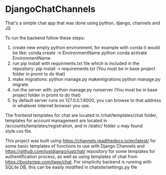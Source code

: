 # DjangoChatChannels
That's a simple chat app that was done using python, django, channels and JS

To run the backend follow these steps:

1) create new empty python environment, for example with conda it would be like:
conda create -n EnvironmentName python
conda activate EnvironmentName
2) run pip install with requirments.txt file which is included in the repository:
pip install -r requirements.txt (You must be in base project folder in promt to do that)
4) make migrations:
python manage.py makemigrations
python manage.py migrate
3) run the server with:
python manage.py runserver (You must be in base project folder in promt to do that)
4) by default server runs on 127.0.0.1:8000, you can browse to that address in
whatever internet browser you use.

The frontend templates for chat are located in /chat/templates/chat folder,
templates for account management are located in /accounts/templates/registration,
and in /static/ folder u may found style.css file.

This project was built using https://channels.readthedocs.io/en/latest/ for some basic templates of
functions to use with Django Channels and https://github.com/justdjango/justchat/ repository for some
templates for authentification process, as well as using templates of chat from https://bootsnipp.com/tags/chat.
For simplicity backend is running with SQLite DB, this can be easily modified in chatsite/settings.py file
